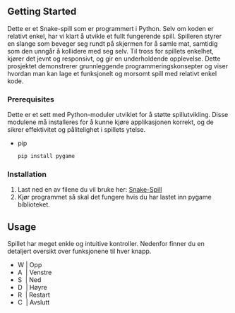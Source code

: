 ## Getting Started

Dette er et Snake-spill som er programmert i Python. Selv om koden er relativt enkel, har vi klart å utvikle et fullt fungerende spill. Spilleren styrer en slange som beveger seg rundt på skjermen for å samle mat, samtidig som den unngår å kollidere med seg selv. Til tross for spillets enkelhet, kjører det jevnt og responsivt, og gir en underholdende opplevelse. Dette prosjektet demonstrerer grunnleggende programmeringskonsepter og viser hvordan man kan lage et funksjonelt og morsomt spill med relativt enkel kode.
### Prerequisites

Dette er et sett med Python-moduler utviklet for å støtte spillutvikling. Disse modulene må installeres for å kunne kjøre applikasjonen korrekt, og de sikrer effektivitet og pålitelighet i spillets ytelse.

- pip
  ```sh
  pip install pygame
  ```
### Installation

1. Last ned en av filene du vil bruke her: [Snake-Spill](https://github.com/on200w/Snake-Spill/tree/main)
2. Kjør programmet så skal det fungere hvis du har lastet inn pygame biblioteket.
## Usage

Spillet har meget enkle og intuitive kontroller. Nedenfor finner du en detaljert oversikt over funksjonene til hver knapp.
 
- W | Opp
- A ‎ | Venstre 
- S ‎ | Ned
- D ‎ | Høyre
- R ‎ | Restart 
- C‎ ‎ | Avslutt
